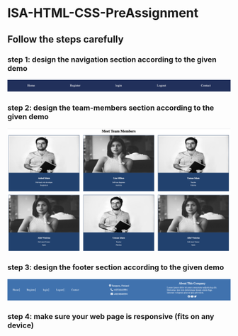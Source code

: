 # ISA-HTML-CSS-PreAssignment

## Follow the steps carefully

### step 1: design the navigation section according to the given demo

![navigation demo](./images/navbar.png)

### step 2: design the team-members section according to the given demo

![team-member demo](./images/team-members.png)

### step 3: design the footer section according to the given demo

![footer demo](./images/footer.png)

### step 4: make sure your web page is responsive (fits on any device)
